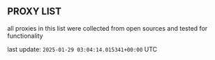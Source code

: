 ## PROXY LIST

all proxies in this list were collected from open sources and tested for functionality

last update: `2025-01-29 03:04:14.015341+00:00` UTC
